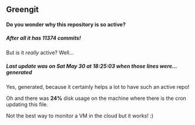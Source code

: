 ## Greengit

#### Do you wonder why this repository is so active?

##### After all it has 11374 commits!

But is it *really* active? Well...

##### Last update was on Sat May 30 at 18:25:03 when those lines were... generated

Yes, generated, because it certainly helps a lot to have such an active repo!

Oh and there was **24%** disk usage on the machine
where there is the cron updating this file.

Not the best way to monitor a VM in the cloud but it works! :)
